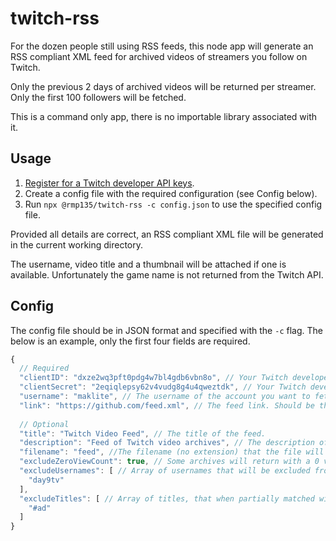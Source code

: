 # twitch-rss

For the dozen people still using RSS feeds, this node app will generate an RSS compliant XML feed for archived videos of streamers you follow on Twitch. 

Only the previous 2 days of archived videos will be returned per streamer. Only the first 100 followers will be fetched.

This is a command only app, there is no importable library associated with it.

## Usage

1. [Register for a Twitch developer API keys](https://dev.twitch.tv/console/apps/create).
2. Create a config file with the required configuration (see Config below).
3. Run `npx @rmp135/twitch-rss -c config.json` to use the specified config file.

Provided all details are correct, an RSS compliant XML file will be generated in the current working directory.

The username, video title and a thumbnail will be attached if one is available. Unfortunately the game name is not returned from the Twitch API.

## Config

The config file should be in JSON format and specified with the `-c` flag. The below is an example, only the first four fields are required. 

```js
{
  // Required
  "clientID": "dxze2wq3pft0pdg4w7bl4gdb6vbn8o", // Your Twitch developer app ClientID.
  "clientSecret": "2eqiqlepsy62v4vudg8g4u4qweztdk", // Your Twitch developer app Client Secret.
  "username": "maklite", // The username of the account you want to fetch follows for. Can be any account, not restricted to the developer account.
  "link": "https://github.com/feed.xml", // The feed link. Should be the full URL of where the feed is served.
  
  // Optional
  "title": "Twitch Video Feed", // The title of the feed.
  "description": "Feed of Twitch video archives", // The description of the feed.
  "filename": "feed", //The filename (no extension) that the file will be saved as. Defaults to "twitch".
  "excludeZeroViewCount": true, // Some archives will return with a 0 view count. I think these are for archives that haven't completed. This option skips those videos. Default true.
  "excludeUsernames": [ // Array of usernames that will be excluded from the feed.
    "day9tv"
  ],
  "excludeTitles": [ // Array of titles, that when partially matched will be excluded from the feed.
    "#ad"
  ]
}
```
